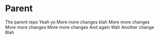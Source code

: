 # Parent
The parent repo
Yeah
yo
More more changes
blah
More more changes
More more changes
More more changes
And again
Wah
Another change
Blah
